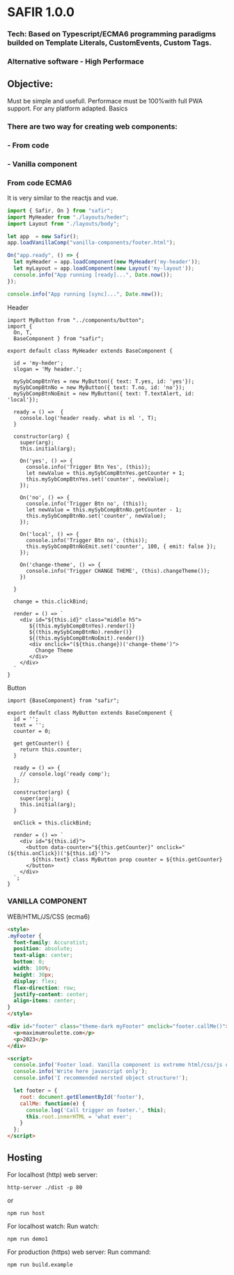 # SAFIR 1.0.0

### Tech: Based on Typescript/ECMA6 programming paradigms builded on Template Literals, CustomEvents, Custom Tags.
### Alternative software - High Performace

## Objective:
Must be simple and usefull.
Performace must be 100%with full PWA support.
For any platform adapted.
Basics

### There are two way for creating web components:
### - From code
### - Vanilla component


### From code ECMA6
It is very similar to the reactjs and vue.
```js
import { Safir, On } from "safir";
import MyHeader from "./layouts/heder";
import Layout from "./layouts/body";

let app  = new Safir();
app.loadVanillaComp("vanilla-components/footer.html");

On("app.ready", () => {
  let myHeader = app.loadComponent(new MyHeader('my-header'));
  let myLayout = app.loadComponent(new Layout('my-layout'));
  console.info("App running [ready]...", Date.now());
});

console.info("App running [sync]...", Date.now());
```


Header
```
import MyButton from "../components/button";
import {
  On, T,
  BaseComponent } from "safir";

export default class MyHeader extends BaseComponent {

  id = 'my-heder';
  slogan = 'My header.';

  mySybCompBtnYes = new MyButton({ text: T.yes, id: 'yes'});
  mySybCompBtnNo = new MyButton({ text: T.no, id: 'no'});
  mySybCompBtnNoEmit = new MyButton({ text: T.textAlert, id: 'local'});

  ready = () =>  {
    console.log('header ready. what is ml ', T);
  }

  constructor(arg) {
    super(arg);
    this.initial(arg);

    On('yes', () => {
      console.info('Trigger Btn Yes', (this));
      let newValue = this.mySybCompBtnYes.getCounter + 1;
      this.mySybCompBtnYes.set('counter', newValue);
    });

    On('no', () => {
      console.info('Trigger Btn no', (this));
      let newValue = this.mySybCompBtnNo.getCounter - 1;
      this.mySybCompBtnNo.set('counter', newValue);
    });

    On('local', () => {
      console.info('Trigger Btn no', (this));
      this.mySybCompBtnNoEmit.set('counter', 100, { emit: false });
    });

    On('change-theme', () => {
      console.info('Trigger CHANGE THEME', (this).changeTheme());
    })

  }

  change = this.clickBind;

  render = () => `
    <div id="${this.id}" class="middle h5">
       ${(this.mySybCompBtnYes).render()}
       ${(this.mySybCompBtnNo).render()}
       ${(this.mySybCompBtnNoEmit).render()}
       <div onclick="(${this.change})('change-theme')">
         Change Theme
       </div>
    </div>
  `
}

```

Button
```
import {BaseComponent} from "safir";

export default class MyButton extends BaseComponent {
  id = '';
  text = '';
  counter = 0;

  get getCounter() {
    return this.counter;
  }

  ready = () => {
    // console.log('ready comp');
  };

  constructor(arg) {
    super(arg);
    this.initial(arg);
  }

  onClick = this.clickBind;

  render = () => `
    <div id="${this.id}">
      <button data-counter="${this.getCounter}" onclick="(${this.onClick})('${this.id}')">
        ${this.text} class MyButton prop counter = ${this.getCounter}
      </button>
    </div>
  `;
}

```


### VANILLA COMPONENT
WEB/HTML/JS/CSS (ecma6)
```html
<style>
.myFooter {
  font-family: Accuratist;
  position: absolute;
  text-align: center;
  bottom: 0;
  width: 100%;
  height: 30px;
  display: flex;
  flex-direction: row;
  justify-content: center;
  align-items: center;
}
</style>

<div id="footer" class="theme-dark myFooter" onclick="footer.callMe()">
  <p>maximumroulette.com</p>
  <p>2023</p>
</div>

<script>
  console.info('Footer load. Vanilla component is extreme html/css/js orientend.');
  console.info('Write here javascript only');
  console.info('I recommended nersted object structure!');

  let footer = {
    root: document.getElementById('footer'),
    callMe: function(e) {
      console.log('Call trigger on footer.', this);
      this.root.innerHTML = 'what ever';
    }
  };
</script>
```


## Hosting

For localhost (http) web server:
```
http-server ./dist -p 80
```
or
```
npm run host
```

For localhost watch:
Run watch:
```
npm run demo1
```

For production (https) web server:
Run command:
```
npm run build.example
```